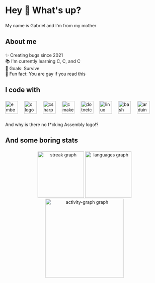 <h1 align="left">Hey 👋 What's up?</h1>

###

<p align="left">My name is Gabriel and I'm from my mother</p>

###

<h2 align="left">About me</h2>

###

<p align="left">✨ Creating bugs since 2021<br>📚 I'm currently learning C, C, and C <br>🎯 Goals: Survive<br>🎲 Fun fact: You are gay if you read this</p>

###

<h2 align="left">I code with</h2>

###

<div align="left">
  <img src="https://cdn.jsdelivr.net/gh/devicons/devicon/icons/embeddedc/embeddedc-original.svg" height="40" alt="embeddedc logo"  />
  <img width="12" />
  <img src="https://cdn.jsdelivr.net/gh/devicons/devicon/icons/c/c-original.svg" height="40" alt="c logo"  />
  <img width="12" />
  <img src="https://cdn.jsdelivr.net/gh/devicons/devicon/icons/csharp/csharp-original.svg" height="40" alt="csharp logo"  />
  <img width="12" />
  <img src="https://cdn.jsdelivr.net/gh/devicons/devicon/icons/cmake/cmake-original.svg" height="40" alt="cmake logo"  />
  <img width="12" />
  <img src="https://cdn.jsdelivr.net/gh/devicons/devicon/icons/dotnetcore/dotnetcore-original.svg" height="40" alt="dotnetcore logo"  />
  <img width="12" />
  <img src="https://cdn.jsdelivr.net/gh/devicons/devicon/icons/linux/linux-original.svg" height="40" alt="linux logo"  />
  <img width="12" />
  <img src="https://cdn.jsdelivr.net/gh/devicons/devicon/icons/bash/bash-original.svg" height="40" alt="bash logo"  />
  <img width="12" />
  <img src="https://cdn.jsdelivr.net/gh/devicons/devicon/icons/arduino/arduino-original-wordmark.svg" height="40" alt="arduino logo"  />
</div>

###

<p align="left">And why is there no f*cking Assembly logo!?</p>

###

<h2 align="left">And some boring stats</h2>

###

<div align="center">
  <img src="https://streak-stats.demolab.com?user=JustaUser555&locale=en&mode=daily&theme=radical&hide_border=true&border_radius=8&order=3" height="147" alt="streak graph"  />
  <img src="https://github-readme-stats.vercel.app/api/top-langs?username=JustaUser555&locale=en&hide_title=false&layout=compact&card_width=320&langs_count=10&theme=radical&hide_border=true&order=2" height="147" alt="languages graph"  />
  <img src="https://github-readme-activity-graph.vercel.app/graph?username=JustaUser555&radius=16&theme=redical&area=true&order=5&hide_border=true&hide_title=false" height="250" alt="activity-graph graph"  />
</div>

###
